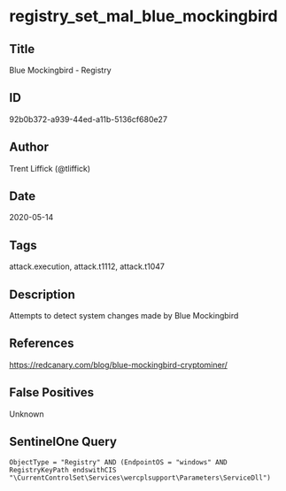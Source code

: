 # registry_set_mal_blue_mockingbird

## Title
Blue Mockingbird - Registry

## ID
92b0b372-a939-44ed-a11b-5136cf680e27

## Author
Trent Liffick (@tliffick)

## Date
2020-05-14

## Tags
attack.execution, attack.t1112, attack.t1047

## Description
Attempts to detect system changes made by Blue Mockingbird

## References
https://redcanary.com/blog/blue-mockingbird-cryptominer/

## False Positives
Unknown

## SentinelOne Query
```
ObjectType = "Registry" AND (EndpointOS = "windows" AND RegistryKeyPath endswithCIS "\CurrentControlSet\Services\wercplsupport\Parameters\ServiceDll")

```
